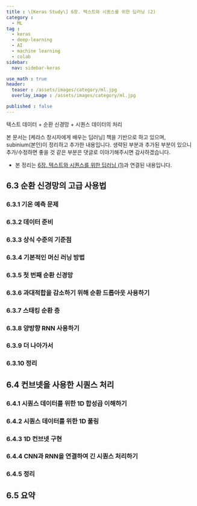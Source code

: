 ```yaml
---
title : \[Keras Study\] 6장. 텍스트와 시퀀스를 위한 딥러닝 (2)
category :
  - ML
tag :
  - keras
  - deep-learning
  - AI
  - machine learning
  - colab
sidebar:
  nav: sidebar-keras

use_math : true
header:
  teaser : /assets/images/category/ml.jpg
  overlay_image : /assets/images/category/ml.jpg

published : false
---
```


텍스트 데이터 + 순환 신경망 + 시퀀스 데이터의 처리

본 문서는 [케라스 창시자에게 배우는 딥러닝] 책을 기반으로 하고 있으며, subinium(본인)이 정리하고 추가한 내용입니다. 생략된 부분과 추가된 부분이 있으니 추가/수정하면 좋을 것 같은 부분은 댓글로 이야기해주시면 감사하겠습니다.

- 본 정리는 [6장. 텍스트와 시퀀스를 위한 딥러닝 (1)](/Keras-6-1)과 연결된 내용입니다.

## 6.3 순환 신경망의 고급 사용법

### 6.3.1 기온 예측 문제

### 6.3.2 데이터 준비

### 6.3.3 상식 수준의 기준점

### 6.3.4 기본적인 머신 러닝 방법

### 6.3.5 첫 번째 순환 신경망

### 6.3.6 과대적합을 감소하기 위해 순환 드롭아웃 사용하기

### 6.3.7 스태킹 순환 층

### 6.3.8 양방향 RNN 사용하기

### 6.3.9 더 나아가서

### 6.3.10 정리

## 6.4 컨브넷을 사용한 시퀀스 처리

### 6.4.1 시퀀스 데이터를 위한 1D 합성곱 이해하기

### 6.4.2 시퀀스 데이터를 위한 1D 풀링

### 6.4.3 1D 컨브넷 구현

### 6.4.4 CNN과 RNN을 연결하여 긴 시퀀스 처리하기

### 6.4.5 정리

## 6.5 요약
